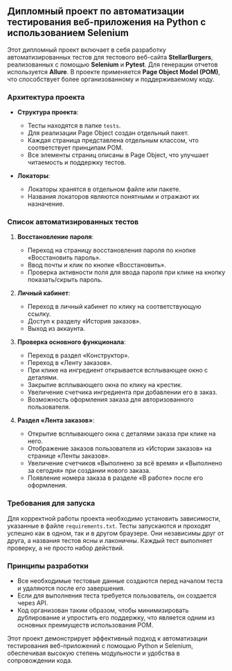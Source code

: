 ## Дипломный проект по автоматизации тестирования веб-приложения на Python с использованием Selenium

Этот дипломный проект включает в себя разработку автоматизированных тестов для тестового веб-сайта **StellarBurgers**, реализованных с помощью **Selenium** и **Pytest**. Для генерации отчетов используется **Allure**. В проекте применяется **Page Object Model (POM)**, что способствует более организованному и поддерживаемому коду.

### Архитектура проекта

- **Структура проекта**:
  - Тесты находятся в папке `tests`.
  - Для реализации Page Object создан отдельный пакет.
  - Каждая страница представлена отдельным классом, что соответствует принципам POM.
  - Все элементы страниц описаны в Page Object, что улучшает читаемость и поддержку тестов.

- **Локаторы**:
  - Локаторы хранятся в отдельном файле или пакете.
  - Названия локаторов являются понятными и отражают их назначение.

### Список автоматизированных тестов

1. **Восстановление пароля**:
   - Переход на страницу восстановления пароля по кнопке «Восстановить пароль».
   - Ввод почты и клик по кнопке «Восстановить».
   - Проверка активности поля для ввода пароля при клике на кнопку показать/скрыть пароль.

2. **Личный кабинет**:
   - Переход в личный кабинет по клику на соответствующую ссылку.
   - Доступ к разделу «История заказов».
   - Выход из аккаунта.

3. **Проверка основного функционала**:
   - Переход в раздел «Конструктор».
   - Переход в «Ленту заказов».
   - При клике на ингредиент открывается всплывающее окно с деталями.
   - Закрытие всплывающего окна по клику на крестик.
   - Увеличение счетчика ингредиента при добавлении его в заказ.
   - Возможность оформления заказа для авторизованного пользователя.

4. **Раздел «Лента заказов»**:
   - Открытие всплывающего окна с деталями заказа при клике на него.
   - Отображение заказов пользователя из «Истории заказов» на странице «Ленты заказов».
   - Увеличение счетчиков «Выполнено за всё время» и «Выполнено за сегодня» при создании нового заказа.
   - Появление номера заказа в разделе «В работе» после его оформления.

### Требования для запуска

Для корректной работы проекта необходимо установить зависимости, указанные в файле `requirements.txt`. Тесты запускаются и проходят успешно как в одном, так и в другом браузере. Они независимы друг от друга, а названия тестов ясны и лаконичны. Каждый тест выполняет проверку, а не просто набор действий.

### Принципы разработки

- Все необходимые тестовые данные создаются перед началом теста и удаляются после его завершения.
- Если для выполнения теста требуется пользователь, он создается через API.
- Код организован таким образом, чтобы минимизировать дублирование и упростить его поддержку, что является одним из основных преимуществ использования POM.

Этот проект демонстрирует эффективный подход к автоматизации тестирования веб-приложений с помощью Python и Selenium, обеспечивая высокую степень модульности и удобства в сопровождении кода.